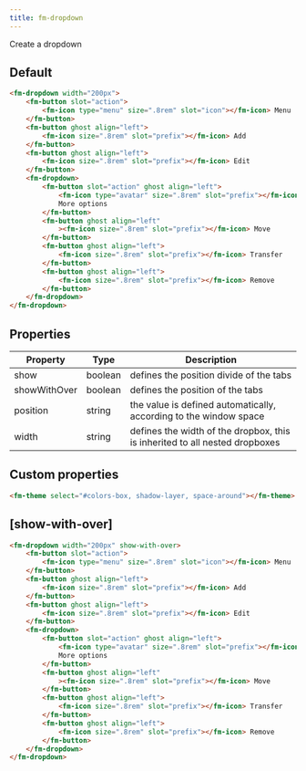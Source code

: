 ```yaml
---
title: fm-dropdown
---
```


Create a dropdown

## Default

```html preview
<fm-dropdown width="200px">
    <fm-button slot="action">
        <fm-icon type="menu" size=".8rem" slot="icon"></fm-icon> Menu
    </fm-button>
    <fm-button ghost align="left">
        <fm-icon size=".8rem" slot="prefix"></fm-icon> Add
    </fm-button>
    <fm-button ghost align="left">
        <fm-icon size=".8rem" slot="prefix"></fm-icon> Edit
    </fm-button>
    <fm-dropdown>
        <fm-button slot="action" ghost align="left">
            <fm-icon type="avatar" size=".8rem" slot="prefix"></fm-icon>
            More options
        </fm-button>
        <fm-button ghost align="left"
            ><fm-icon size=".8rem" slot="prefix"></fm-icon> Move
        </fm-button>
        <fm-button ghost align="left">
            <fm-icon size=".8rem" slot="prefix"></fm-icon> Transfer
        </fm-button>
        <fm-button ghost align="left">
            <fm-icon size=".8rem" slot="prefix"></fm-icon> Remove
        </fm-button>
    </fm-dropdown>
</fm-dropdown>
```

## Properties

| Property     | Type    | Description                                                                 |
| ------------ | ------- | --------------------------------------------------------------------------- |
| show         | boolean | defines the position divide of the tabs                                     |
| showWithOver | boolean | defines the position of the tabs                                            |
| position     | string  | the value is defined automatically, according to the window space           |
| width        | string  | defines the width of the dropbox, this is inherited to all nested dropboxes |

## Custom properties

```html inject
<fm-theme select="#colors-box, shadow-layer, space-around"></fm-theme>
```

## [show-with-over]

```html preview
<fm-dropdown width="200px" show-with-over>
    <fm-button slot="action">
        <fm-icon type="menu" size=".8rem" slot="icon"></fm-icon> Menu
    </fm-button>
    <fm-button ghost align="left">
        <fm-icon size=".8rem" slot="prefix"></fm-icon> Add
    </fm-button>
    <fm-button ghost align="left">
        <fm-icon size=".8rem" slot="prefix"></fm-icon> Edit
    </fm-button>
    <fm-dropdown>
        <fm-button slot="action" ghost align="left">
            <fm-icon type="avatar" size=".8rem" slot="prefix"></fm-icon>
            More options
        </fm-button>
        <fm-button ghost align="left"
            ><fm-icon size=".8rem" slot="prefix"></fm-icon> Move
        </fm-button>
        <fm-button ghost align="left">
            <fm-icon size=".8rem" slot="prefix"></fm-icon> Transfer
        </fm-button>
        <fm-button ghost align="left">
            <fm-icon size=".8rem" slot="prefix"></fm-icon> Remove
        </fm-button>
    </fm-dropdown>
</fm-dropdown>
```
